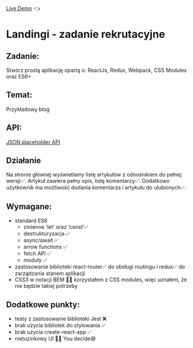 [Live Demo](http://https://radek1313.github.io/landingi-zadanie-rekrutacyjne/#/) :point_left:

# Landingi - zadanie rekrutacyjne

## Zadanie:

Stwórz prostą aplikację opartą o: ReactJs, Redux, Webpack, CSS Modules oraz ES6+

## Temat:

Przykładowy blog

## API:

[JSON placeholder API](http://https://jsonplaceholder.typicode.com/ "JSON placeholder API")

## Działanie

Na stronie głównej wyświetlamy listę artykułów z odnośnikiem do pełnej wersji✅. Artykuł zawiera pełny opis, listę komentarzy✅. Dodatkowo użytkownik ma możliwość dodania komentarza i artykułu do ulubionych✅.

## Wymagane:

- standard ES6
  - zmienne ‘let’ oraz ‘const’✅
  - destrukturyzacja ✅
  - async/await ✅
  - arrow functions ✅
  - fetch API ✅
  - moduły ✅
- zastosowanie biblioteki react-router✅ do obsługi routingu i redux✅ do zarządzania stanem aplikacji
- CSS3 w notacji BEM 🤷‍♂️ korzystałem z CSS modules, więc uznałem, że nie będzie takiej potrzeby

## Dodatkowe punkty:

- testy z zastosowanie biblioteki Jest ❌
- brak użycia bibliotek do stylowania ✅
- brak użycia create-react-app ✅
- nietuzinkowy UI 🤷‍♂️ You decide😅
